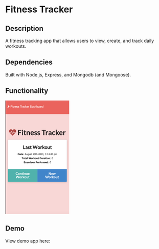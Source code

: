 # Fitness Tracker

## Description
 A fitness tracking app that allows users to view, create, and track daily workouts. 

## Dependencies
Built with Node.js, Express, and Mongodb (and Mongoose).

## Functionality
<img src="/public/fitness-demo.png" alt="drawing" width="200"/>

## Demo
View demo app here: 
